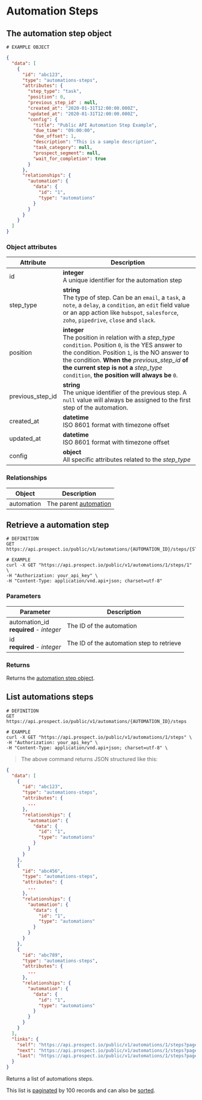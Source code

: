 # Automation Steps
## The automation step object
```
# EXAMPLE OBJECT
```

```json
{
  "data": [
    {
      "id": "abc123",
      "type": "automations-steps",
      "attributes": {
        "step_type": "task",
        "position": 0,
        "previous_step_id" : null,
        "created_at": "2020-01-31T12:00:00.000Z",
        "updated_at": "2020-01-31T12:00:00.000Z",
        "config": {
          "title": "Public API Automation Step Example",
          "due_time": "09:00:00",
          "due_offset": 1,
          "description": "This is a sample description",
          "task_category": null,
          "prospect_segment": null,
          "wait_for_completion": true
        }
      },
      "relationships": {
        "automation": {
          "data": {
            "id": "1",
            "type": "automations"
          }
        }
      }
    }
  ]
}
```


### Object attributes
Attribute | Description
--------- | -----------
id | **integer** <br />A unique identifier for the automation step
step_type | **string** <br />The type of step. Can be an `email`, a `task`, a `note`, a `delay`, a `condition`, an `edit` field value or an app action like `hubspot`, `salesforce`, `zoho`, `pipedrive`, `close` and `slack`.
position | **integer** <br />The position in relation with a _step_type_ `condition`. Position `0`, is the YES answer to the condition. Position `1`, is the NO answer to the condition. **When the** _previous_step_id_ **of the current step is not a** _step_type_ `condition`, **the position will always be** `0`.
previous_step_id | **string** <br />The unique identifier of the previous step. A `null` value will always be assigned to the first step of the automation.
created_at | **datetime** <br />ISO 8601 format with timezone offset
updated_at | **datetime** <br />ISO 8601 format with timezone offset
config | **object** <br />All specific attributes related to the _step_type_

### Relationships
Object | Description
--------- | -----------
automation | The parent [automation](#automations)

## Retrieve a automation step
```shell
# DEFINITION
GET https://api.prospect.io/public/v1/automations/{AUTOMATION_ID}/steps/{STEP_ID}

# EXAMPLE
curl -X GET "https://api.prospect.io/public/v1/automations/1/steps/1" \
-H "Authorization: your_api_key" \
-H "Content-Type: application/vnd.api+json; charset=utf-8"
```

### Parameters
Parameter | Description
--------- | -----------
automation_id<br />**required** - *integer* | The ID of the automation
id<br />**required** - *integer* | The ID of the automation step to retrieve

### Returns
Returns the [automation step object](#the-automation-step-object).

## List automations steps
```shell
# DEFINITION
GET https://api.prospect.io/public/v1/automations/{AUTOMATION_ID}/steps

# EXAMPLE
curl -X GET "https://api.prospect.io/public/v1/automations/1/steps" \
-H "Authorization: your_api_key" \
-H "Content-Type: application/vnd.api+json; charset=utf-8" \
```

> The above command returns JSON structured like this:

```json
{
  "data": [
    {
      "id": "abc123",
      "type": "automations-steps",
      "attributes": {
        ...
      },
      "relationships": {
        "automation": {
          "data": {
            "id": "1",
            "type": "automations"
          }
        }
      }
    },
    {
      "id": "abc456",
      "type": "automations-steps",
      "attributes": {
        ...
      },
      "relationships": {
        "automation": {
          "data": {
            "id": "1",
            "type": "automations"
          }
        }
      }
    },
    {
      "id": "abc789",
      "type": "automations-steps",
      "attributes": {
        ...
      },
      "relationships": {
        "automation": {
          "data": {
            "id": "1",
            "type": "automations"
          }
        }
      }
    }
  ],
  "links": {
    "self": "https://api.prospect.io/public/v1/automations/1/steps?page%5Bnumber%5D=1&page%5Bsize%5D=100",
    "next": "https://api.prospect.io/public/v1/automations/1/steps?page%5Bnumber%5D=2&page%5Bsize%5D=100",
    "last": "https://api.prospect.io/public/v1/automations/1/steps?page%5Bnumber%5D=5&page%5Bsize%5D=100"
  }
}
```

Returns a list of automations steps.

This list is [paginated](#pagination) by 100 records and can also be [sorted](#sorting).
